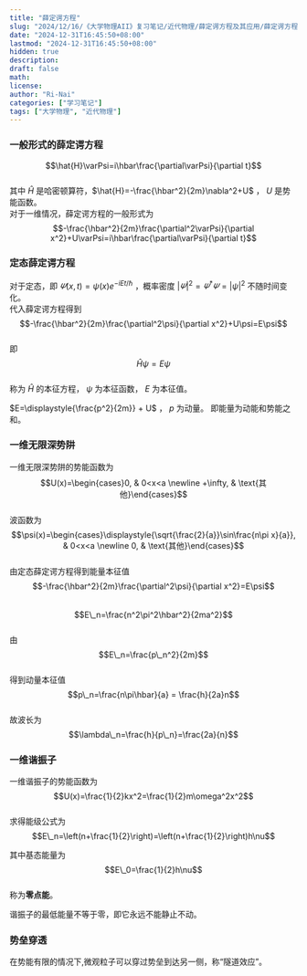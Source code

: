 ```yaml
---
title: "薛定谔方程"
slug: "2024/12/16/《大学物理AII》复习笔记/近代物理/薛定谔方程及其应用/薛定谔方程"
date: "2024-12-31T16:45:50+08:00"
lastmod: "2024-12-31T16:45:50+08:00"
hidden: true
description:
draft: false
math:
license:
author: "Ri-Nai"
categories: ["学习笔记"]
tags: ["大学物理", "近代物理"]
---
```

### 一般形式的薛定谔方程
$$\hat{H}\varPsi=i\hbar\frac{\partial\varPsi}{\partial t}$$  
其中 $\hat{H}$ 是哈密顿算符，$\hat{H}=-\frac{\hbar^2}{2m}\nabla^2+U$ ， $U$ 是势能函数。    
对于一维情况，薛定谔方程的一般形式为  
$$-\frac{\hbar^2}{2m}\frac{\partial^2\varPsi}{\partial x^2}+U\varPsi=i\hbar\frac{\partial\varPsi}{\partial t}$$  
  
### 定态薛定谔方程  
对于定态，即 $\varPsi(x,t)=\psi(x)e^{-iEt/\hbar}$ ，概率密度 $|\varPsi|^2=\varPsi^*\varPsi = |\psi|^2$ 不随时间变化。    
代入薛定谔方程得到    
$$-\frac{\hbar^2}{2m}\frac{\partial^2\psi}{\partial x^2}+U\psi=E\psi$$    
即    
$$\hat{H}\psi=E\psi$$    
称为 $\hat{H}$ 的本征方程， $\psi$ 为本征函数， $E$ 为本征值。  

$E=\displaystyle{\frac{p^2}{2m}} + U$ ， $p$ 为动量。
即能量为动能和势能之和。  
  
### 一维无限深势阱  
一维无限深势阱的势能函数为  
$$U(x)=\begin{cases}0, & 0<x<a \newline +\infty, & \text{其他}\end{cases}$$    
波函数为    
$$\psi(x)=\begin{cases}\displaystyle{\sqrt{\frac{2}{a}}\sin\frac{n\pi x}{a}}, & 0<x<a \newline 0, & \text{其他}\end{cases}$$    
由定态薛定谔方程得到能量本征值    
$$-\frac{\hbar^2}{2m}\frac{\partial^2\psi}{\partial x^2}=E\psi$$  
$$E\_n=\frac{n^2\pi^2\hbar^2}{2ma^2}$$    
由    
$$E\_n=\frac{p\_n^2}{2m}$$  
得到动量本征值  
$$p\_n=\frac{n\pi\hbar}{a} = \frac{h}{2a}n$$  
故波长为  
$$\lambda\_n=\frac{h}{p\_n}=\frac{2a}{n}$$  
  
### 一维谐振子  
一维谐振子的势能函数为  
$$U(x)=\frac{1}{2}kx^2=\frac{1}{2}m\omega^2x^2$$  
求得能级公式为  
$$E\_n=\left(n+\frac{1}{2}\right)=\left(n+\frac{1}{2}\right)h\nu$$  
  
其中基态能量为  
$$E\_0=\frac{1}{2}h\nu$$  
称为**零点能**。  

谐振子的最低能量不等于零，即它永远不能静止不动。

### 势垒穿透
在势能有限的情况下,微观粒子可以穿过势垒到达另一侧，称“隧道效应”。
